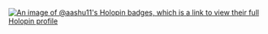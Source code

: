 [![An image of @aashu11's Holopin badges, which is a link to view their full Holopin profile](https://holopin.me/aashu11)](https://holopin.io/@aashu11)

